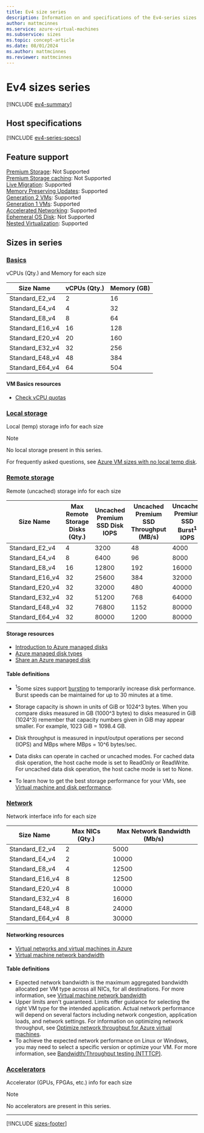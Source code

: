 ```yaml
---
title: Ev4 size series
description: Information on and specifications of the Ev4-series sizes
author: mattmcinnes
ms.service: azure-virtual-machines
ms.subservice: sizes
ms.topic: concept-article
ms.date: 08/01/2024
ms.author: mattmcinnes
ms.reviewer: mattmcinnes
---
```


# Ev4 sizes series

[!INCLUDE [ev4-summary](./includes/ev4-series-summary.md)]

## Host specifications
[!INCLUDE [ev4-series-specs](./includes/ev4-series-specs.md)]

## Feature support
[Premium Storage](../../premium-storage-performance.md): Not Supported <br>[Premium Storage caching](../../premium-storage-performance.md): Not Supported <br>[Live Migration](../../maintenance-and-updates.md): Supported <br>[Memory Preserving Updates](../../maintenance-and-updates.md): Supported <br>[Generation 2 VMs](../../generation-2.md): Supported <br>[Generation 1 VMs](../../generation-2.md): Supported <br>[Accelerated Networking](/azure/virtual-network/create-vm-accelerated-networking-cli): Supported <br>[Ephemeral OS Disk](../../ephemeral-os-disks.md): Not Supported <br>[Nested Virtualization](/virtualization/hyper-v-on-windows/user-guide/nested-virtualization): Supported <br>

## Sizes in series

### [Basics](#tab/sizebasic)

vCPUs (Qty.) and Memory for each size

| Size Name | vCPUs (Qty.) | Memory (GB) |
| --- | --- | --- |
| Standard_E2_v4 | 2 | 16 |
| Standard_E4_v4 | 4 | 32 |
| Standard_E8_v4 | 8 | 64 |
| Standard_E16_v4 | 16 | 128 |
| Standard_E20_v4 | 20 | 160 |
| Standard_E32_v4 | 32 | 256 |
| Standard_E48_v4 | 48 | 384 |
| Standard_E64_v4 | 64 | 504 |

#### VM Basics resources
- [Check vCPU quotas](../../../virtual-machines/quotas.md)

### [Local storage](#tab/sizestoragelocal)

Local (temp) storage info for each size

> [!NOTE]
> No local storage present in this series.
>
> For frequently asked questions, see [Azure VM sizes with no local temp disk](../../azure-vms-no-temp-disk.yml).



### [Remote storage](#tab/sizestorageremote)

Remote (uncached) storage info for each size

| Size Name | Max Remote Storage Disks (Qty.) | Uncached Premium SSD Disk IOPS | Uncached Premium SSD Throughput (MB/s) | Uncached Premium SSD Burst<sup>1</sup> IOPS | Uncached Premium SSD Burst<sup>1</sup> Throughput (MB/s) |
| --- | --- | --- | --- | --- | --- |
| Standard_E2_v4 | 4 | 3200 | 48 | 4000 | 200 |
| Standard_E4_v4 | 8 | 6400 | 96 | 8000 | 200 |
| Standard_E8_v4 | 16 | 12800 | 192 | 16000 | 400 |
| Standard_E16_v4 | 32 | 25600 | 384 | 32000 | 800 |
| Standard_E20_v4 | 32 | 32000 | 480 | 40000 | 1000 |
| Standard_E32_v4 | 32 | 51200 | 768 | 64000 | 1600 |
| Standard_E48_v4 | 32 | 76800 | 1152 | 80000 | 2000 |
| Standard_E64_v4 | 32 | 80000 | 1200 | 80000 | 2000 |

#### Storage resources
- [Introduction to Azure managed disks](../../../virtual-machines/managed-disks-overview.md)
- [Azure managed disk types](../../../virtual-machines/disks-types.md)
- [Share an Azure managed disk](../../../virtual-machines/disks-shared.md)

#### Table definitions
- <sup>1</sup>Some sizes support [bursting](../../disk-bursting.md) to temporarily increase disk performance. Burst speeds can be maintained for up to 30 minutes at a time.

- Storage capacity is shown in units of GiB or 1024^3 bytes. When you compare disks measured in GB (1000^3 bytes) to disks measured in GiB (1024^3) remember that capacity numbers given in GiB may appear smaller. For example, 1023 GiB = 1098.4 GB.
- Disk throughput is measured in input/output operations per second (IOPS) and MBps where MBps = 10^6 bytes/sec.
- Data disks can operate in cached or uncached modes. For cached data disk operation, the host cache mode is set to ReadOnly or ReadWrite. For uncached data disk operation, the host cache mode is set to None.
- To learn how to get the best storage performance for your VMs, see [Virtual machine and disk performance](../../../virtual-machines/disks-performance.md).


### [Network](#tab/sizenetwork)

Network interface info for each size

| Size Name | Max NICs (Qty.) | Max Network Bandwidth (Mb/s) |
| --- | --- | --- |
| Standard_E2_v4 | 2 | 5000 |
| Standard_E4_v4 | 2 | 10000 |
| Standard_E8_v4 | 4 | 12500 |
| Standard_E16_v4 | 8 | 12500 |
| Standard_E20_v4 | 8 | 10000 |
| Standard_E32_v4 | 8 | 16000 |
| Standard_E48_v4 | 8 | 24000 |
| Standard_E64_v4 | 8 | 30000 |

#### Networking resources
- [Virtual networks and virtual machines in Azure](/azure/virtual-network/network-overview)
- [Virtual machine network bandwidth](/azure/virtual-network/virtual-machine-network-throughput)

#### Table definitions
- Expected network bandwidth is the maximum aggregated bandwidth allocated per VM type across all NICs, for all destinations. For more information, see [Virtual machine network bandwidth](/azure/virtual-network/virtual-machine-network-throughput)
- Upper limits aren't guaranteed. Limits offer guidance for selecting the right VM type for the intended application. Actual network performance will depend on several factors including network congestion, application loads, and network settings. For information on optimizing network throughput, see [Optimize network throughput for Azure virtual machines](/azure/virtual-network/virtual-network-optimize-network-bandwidth). 
-  To achieve the expected network performance on Linux or Windows, you may need to select a specific version or optimize your VM. For more information, see [Bandwidth/Throughput testing (NTTTCP)](/azure/virtual-network/virtual-network-bandwidth-testing).

### [Accelerators](#tab/sizeaccelerators)

Accelerator (GPUs, FPGAs, etc.) info for each size

> [!NOTE]
> No accelerators are present in this series.

---

[!INCLUDE [sizes-footer](../includes/sizes-footer.md)]

